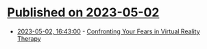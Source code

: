 # [Published on 2023-05-02](index.md)

* [2023-05-02, 16:43:00](https://soylentnews.org/article.pl?sid=23/05/01/1244238&from=rss) - [Confronting Your Fears in Virtual Reality Therapy](https://soylentnews.org/article.pl?sid=23/05/01/1244238&from=rss)
